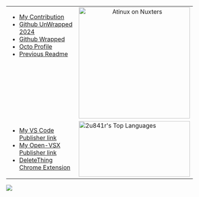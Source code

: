 <table style="width:100%;">
  <tr>
    <td valign="top">
      <ul>
        <li><a href="https://github.com/stars/2u841r/lists/i-contributed-to">My Contribution</a></li>
        <li><a href="https://www.githubunwrapped.com/2u841r">Github UnWrapped 2024</a></li>
        <li><a href="https://www.githubwrapped.io/2u841r">Github Wrapped</a></li>
        <li><a href="https://octoprofile.vercel.app/user?id=2u841r">Octo Profile</a></li>
        <li><a href="https://github.com/2u841r/2u841r/blob/main/previous.md">Previous Readme</a></li>
      </ul>
    </td>
    <td align="center">
      <a href="https://nuxters.nuxt.com/2u841r">
        <img
          src="https://nuxters.nuxt.com/__og-image__/image/2u841r/og.png"
          alt="Atinux on Nuxters"
          width="300"
        />
      </a>
    </td>
  </tr>
  <tr>
    <td>
      <ul>
        <li><a href="https://dub.sh/zizvsc">My VS Code Publisher link</a></li>
        <li><a href="https://dub.sh/zizovpsx">My Open-VSX Publisher link</a></li>
        <li><a href="https://dub.sh/deletething">DeleteThing Chrome Extension</a></li>
      </ul>
<!--       <a href="https://streak-stats.demolab.com?user=2u841r&theme=vitesse">
      <img title="🔥 Get streak stats for your profile at git.io/streak-stats" alt="2u841r's streak" width="300" src="https://streak-stats.demolab.com?user=2u841r&theme=vitesse"/>
    </a> -->
        <!--  https://github-readme-streak-vercel.vercel.app?user=2u841r&theme=vitesse  https://streak-stats.demolab.com/?user=2u841r&theme=vitesse
      Use https://streak-stats.demolab.com or self-host with your own Vercel app - visit https://git.io/streak-stats for instructions -->
    <!--  <img title="🔥 Get streak stats for your profile at git.io/streak-stats" alt="2u841r's streak" src="https://streak-stats.demolab.com/?user=2u841r&theme=vitesse"/> -->
    </td>
    <td>
       <a href="https://github.com/2u841r"><img alt="2u841r's Top Languages" width="300" src="https://denvercoder1-github-readme-stats.vercel.app/api/top-langs/?username=2u841r&langs_count=8&layout=compact&theme=merko&hide_border=true&hide=html" height="150px"/></a>
    </td>
  </tr>
</table>


![](https://rs2.deno.dev/2u841r/2u841r)
